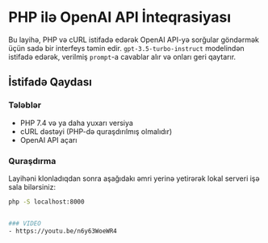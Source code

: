 # PHP ilə OpenAI API İnteqrasiyası

Bu layihə, PHP və cURL istifadə edərək OpenAI API-yə sorğular göndərmək üçün sadə bir interfeys təmin edir. `gpt-3.5-turbo-instruct` modelindən istifadə edərək, verilmiş `prompt`-a cavablar alır və onları geri qaytarır.

## İstifadə Qaydası

### Tələblər
- PHP 7.4 və ya daha yuxarı versiya
- cURL dəstəyi (PHP-də quraşdırılmış olmalıdır)
- OpenAI API açarı

### Quraşdırma

Layihəni klonladıqdan sonra aşağıdakı əmri yerinə yetirərək lokal serveri işə sala bilərsiniz:

```bash
php -S localhost:8000


### VIDEO
- https://youtu.be/n6y63WoeWR4
